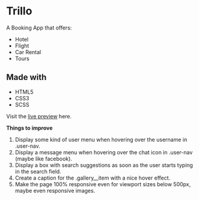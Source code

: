 # Trillo

A Booking App that offers:

- Hotel
- Flight
- Car Rental
- Tours

## Made with
* HTML5
* CSS3
* SCSS

Visit the [live preview](https://genesisgabiola.github.io/trillo/) here.


**Things to improve**
1. Display some kind of user menu when hovering over the username in .user-nav.
2. Display a message menu when hovering over the chat icon in .user-nav (maybe like facebook).
3. Display a box with search suggestions as soon as the user starts typing in the search field.
4. Create a caption for the .gallery__item with a nice hover effect.
5. Make the page 100% responsive even for viewport sizes below 500px, maybe even responsive images.